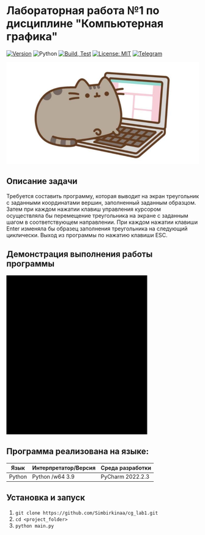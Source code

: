 # Лабораторная работа №1 по дисциплине "Компьютерная графика"

[![Version](https://img.shields.io/badge/Version-1.0.0-blue.svg)](https://github.com/Simbirkinaa/cg_lab1)
![Python](https://img.shields.io/badge/Python-3.9-purple)
[![Build, Test](https://github.com/Krnvaa/Drawing_nested_rectangles/actions/workflows/python-app.yml/badge.svg)](https://github.com/Krnvaa/Drawing_nested_rectangles/actions/workflows/python-app.yml)
[![License: MIT ](https://img.shields.io/badge/License-MIT-fuchsia.svg)](https://opensource.org/licenses/MIT)
[![Telegram](https://img.shields.io/badge/Telegram-@milayavafelka-blue?style=social&logo=telegram)](https://t.me/milayavafelka)

![pushincat](https://github.com/Simbirkinaa/cg_lab1/blob/master/gif%26img/photo_2023-09-30_10-31-25.jpg)
## Описание задачи
Требуется составить программу, которая выводит на экран треугольник с заданными координатами вершин, заполненный заданным образцом. Затем при каждом нажатии клавиш управления 
курсором осуществляла бы перемещение треугольника на экране с заданным шагом в соответствующем направлении. При каждом нажатии клавиши Enter
изменяла бы образец заполнения треугольника на следующий циклически. Выход 
из программы по нажатию клавиши ESC.
## Демонстрация выполнения работы программы
![GIF](https://github.com/Simbirkinaa/cg_lab1/blob/master/gif%26img/треугольник-_1_.gif)

## Программа реализована на языке:

| Язык | Интерпретатор/Версия | Среда разработки | 
| ------ | ------ | ------ |
| Python | Python /w64 3.9 | PyCharm 2022.2.3 |

## Установка и запуск
1. ```git clone https://github.com/Simbirkinaa/cg_lab1.git```
2. ```cd <project_folder>```
3. ```python main.py```
